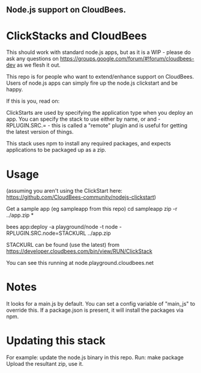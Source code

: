 ## Node.js support on CloudBees.

# ClickStacks and CloudBees
This should work with standard node.js apps, but as it is a WIP - please do ask any questions on
https://groups.google.com/forum/#!forum/cloudbees-dev as we flesh it out.

This repo is for people who want to extend/enhance support on CloudBees. Users of 
node.js apps can simply fire up the node.js clickstart and be happy.

If this is you, read on: 

ClickStarts are used by specifying the application type when you deploy an app. 
You can specify the stack to use either by name, or <name> and 
-RPLUGIN.SRC.<name>=<url> - this is called a "remote" plugin and is useful for 
getting the latest version of things.

This stack uses npm to install any required packages, and expects applications 
to be packaged up as a zip. 

# Usage

(assuming you aren't using the ClickStart here: https://github.com/CloudBees-community/nodejs-clickstart)

Get a sample app (eg sampleapp from this repo)
cd sampleapp
zip -r ../app.zip *

bees app:deploy -a playground/node -t node -RPLUGIN.SRC.node=STACKURL ../app.zip 

STACKURL can be found (use the latest) from https://developer.cloudbees.com/bin/view/RUN/ClickStack

You can see this running at node.playground.cloudbees.net

# Notes
It looks for a main.js by default. You can set a config variable of "main_js" to override this.
If a package.json is present, it will install the packages via npm.

# Updating this stack

For example: update the node.js binary in this repo.
Run: make package
Upload the resultant zip, use it.
